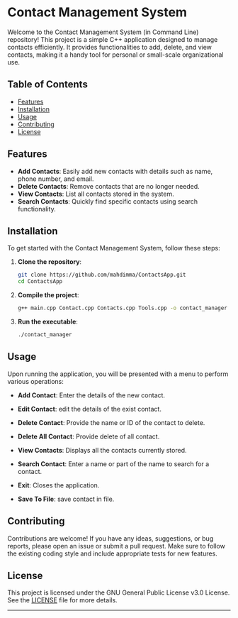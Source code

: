 # Contact Management System

Welcome to the Contact Management System (in Command Line) repository! This project is a simple C++ application designed to manage contacts efficiently. It provides functionalities to add, delete, and view contacts, making it a handy tool for personal or small-scale organizational use.

## Table of Contents

- [Features](#features)
- [Installation](#installation)
- [Usage](#usage)
- [Contributing](#contributing)
- [License](#license)

## Features

- **Add Contacts**: Easily add new contacts with details such as name, phone number, and email.
- **Delete Contacts**: Remove contacts that are no longer needed.
- **View Contacts**: List all contacts stored in the system.
- **Search Contacts**: Quickly find specific contacts using search functionality.

## Installation

To get started with the Contact Management System, follow these steps:

1. **Clone the repository**:

   ```sh
   git clone https://github.com/mahdimma/ContactsApp.git
   cd ContactsApp
   ```

2. **Compile the project**:

   ```sh
   g++ main.cpp Contact.cpp Contacts.cpp Tools.cpp -o contact_manager
   ```

3. **Run the executable**:
   ```sh
   ./contact_manager
   ```

## Usage

Upon running the application, you will be presented with a menu to perform various operations:

- **Add Contact**: Enter the details of the new contact.
- **Edit Contact**: edit the details of the exist contact.

- **Delete Contact**: Provide the name or ID of the contact to delete.
- **Delete All Contact**: Provide delete of all contact.
- **View Contacts**: Displays all the contacts currently stored.
- **Search Contact**: Enter a name or part of the name to search for a contact.
- **Exit**: Closes the application.
- **Save To File**: save contact in file.

## Contributing

Contributions are welcome! If you have any ideas, suggestions, or bug reports, please open an issue or submit a pull request. Make sure to follow the existing coding style and include appropriate tests for new features.

## License

This project is licensed under the GNU General Public License v3.0 License. See the [LICENSE](LICENSE) file for more details.

---
